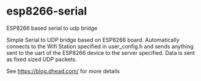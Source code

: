# esp8266-serial
ESP8266 based serial to udp bridge

Simple Serial to UDP bridge based on ESP8266 board.  Automatically connects to the Wifi Station specified in user_config.h and sends anything sent to the uart of the ESP8266 device to the server specified.  Data is sent as fixed sized UDP packets.

See https://blog.dhead.com/ for more details
